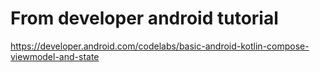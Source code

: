 # From developer android tutorial 
https://developer.android.com/codelabs/basic-android-kotlin-compose-viewmodel-and-state
